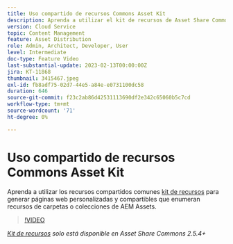 ```yaml
---
title: Uso compartido de recursos Commons Asset Kit
description: Aprenda a utilizar el kit de recursos de Asset Share Common para generar páginas web personalizadas y compartibles que enumeran recursos de carpetas o colecciones de AEM Assets.
version: Cloud Service
topic: Content Management
feature: Asset Distribution
role: Admin, Architect, Developer, User
level: Intermediate
doc-type: Feature Video
last-substantial-update: 2023-02-13T00:00:00Z
jira: KT-11868
thumbnail: 3415467.jpeg
exl-id: fb8adf75-02d7-44e5-a84e-e0731100dc58
duration: 646
source-git-commit: f23c2ab86d42531113690df2e342c65060b5c7cd
workflow-type: tm+mt
source-wordcount: '71'
ht-degree: 0%

---
```


# Uso compartido de recursos Commons Asset Kit

Aprenda a utilizar los recursos compartidos comunes [kit de recursos](https://opensource.adobe.com/asset-share-commons/pages/asset-kit/overview/) para generar páginas web personalizadas y compartibles que enumeran recursos de carpetas o colecciones de AEM Assets.

>[!VIDEO](https://video.tv.adobe.com/v/3415467?quality=12&learn=on)

_[Kit de recursos](https://opensource.adobe.com/asset-share-commons/pages/asset-kit/overview/) solo está disponible en Asset Share Commons 2.5.4+_
